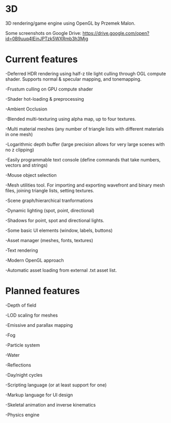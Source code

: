 # 3D

3D rendering/game engine using OpenGL by Przemek Malon.

Some screenshots on Google Drive: https://drive.google.com/open?id=0B9uuq4IEinJPTzk5WXRmb3h3Mjg

# Current features

-Deferred HDR rendering using half-z tile light culling through OGL compute shader. Supports normal & specular mapping, and tonemapping.

-Frustum culling on GPU compute shader

-Shader hot-loading & preprocessing

-Ambient Occlusion

-Blended multi-texturing using alpha map, up to four textures.

-Multi material meshes (any number of triangle lists with different materials in one mesh)

-Logarithmic depth buffer (large precision allows for very large scenes with no z clipping)

-Easily programmable text console (define commands that take numbers, vectors and strings)

-Mouse object selection

-Mesh utilities tool. For importing and exporting wavefront and binary mesh files, joining triangle lists, setting textures.

-Scene graph/hierarchical tranformations

-Dynamic lighting (spot, point, directional)

-Shadows for point, spot and directional lights.

-Some basic UI elements (window, labels, buttons)

-Asset manager (meshes, fonts, textures)

-Text rendering

-Modern OpenGL approach

-Automatic asset loading from external .txt asset list.

# Planned features

-Depth of field

-LOD scaling for meshes

-Emissive and parallax mapping

-Fog

-Particle system

-Water

-Reflections

-Day/night cycles

-Scripting language (or at least support for one)

-Markup language for UI design

-Skeletal animation and inverse kinematics

-Physics engine

